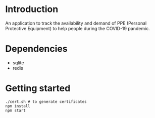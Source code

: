 # Introduction

An application to track the availability and demand of PPE (Personal Protective Equipment) to help people during the COVID-19 pandemic.

# Dependencies
* sqlite
* redis

# Getting started
```
./cert.sh # to generate certificates
npm install
npm start
```